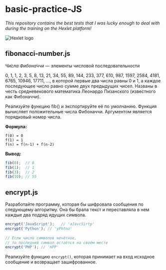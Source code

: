 # basic-practice-JS

*This repository contains the best tests that I was lucky enough to deal with during the training on the Hexlet platform!*

![Hexlet logo](https://open-education.net/wp-content/uploads/2014/07/416970e1e2d4bb03297ec21b80507d2a-720x340.jpg)

## fibonacci-number.js

*Чи́сла Фибона́ччи*  — элементы числовой последовательности

0, 1, 1, 2, 3, 5, 8, 13, 21, 34, 55, 89, 144, 233, 377, 610, 987, 1597, 2584, 4181, 6765, 10946, 17711, …,
в которой первые два числа равны 0 и 1, а каждое последующее число равно сумме двух предыдущих чисел. Названы в честь средневекового математика Леонардо Пизанского (известного как Фибоначчи).

Реализуйте функцию fib() и экспортируйте её по умолчанию. Функция вычисляет положительные числа Фибоначчи. Аргументом является порядковый номер числа.

**Формула:**

```
f(0) = 0
f(1) = 1
f(n) = f(n-1) + f(n-2)
```

**Вывод:**

```javascript
fib(0);  // 0
fib(1);  // 1
fib(3);  // 2
fib(10); // 55
```

## encrypt.js

Разработайте программу, которая бы шифровала сообщения по следующему алгоритму. Она бы брала текст и переставляла в нем каждые два подряд идущих символа.

```JavaScript
encrypt('JavaScript');   // 'aJavcSirtp'
encrypt('Python'); // 'yPhtno'
 
// Если число символов нечётное,
// то последний символ остаётся на своём месте
encrypt('PHP'); // 'HPP'
```

Реализуйте функцию ```encrypt()```, которая принимает на вход исходное сообщение и возвращает зашифрованное.
